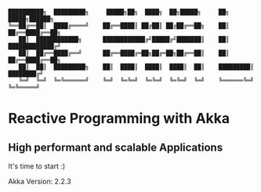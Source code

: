 ```
██████████╗  █████████╗     █████╗██╗  ████╗  ██╗█████╗     ██╗     █████╗██████╗ 
╚══██╔══██║  ████╔════╝    ██╔══████║ ██╔██║ ██╔██╔══██╗    ██║    ██╔══████╔══██╗
   ██║  ████████████╗      ████████████╔╝█████╔╝███████║    ██║    █████████████╔╝
   ██║  ██╔══████╔══╝      ██╔══████╔═██╗██╔═██╗██╔══██║    ██║    ██╔══████╔══██╗
   ██║  ██║  █████████╗    ██║  ████║  ████║  ████║  ██║    █████████║  ████████╔╝
   ╚═╝  ╚═╝  ╚═╚══════╝    ╚═╝  ╚═╚═╝  ╚═╚═╝  ╚═╚═╝  ╚═╝    ╚══════╚═╝  ╚═╚═════╝
```

# Reactive Programming with Akka
## High performant and scalable Applications

It's time to start :)

Akka Version: 2.2.3